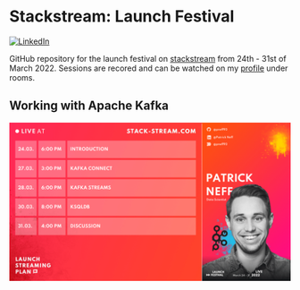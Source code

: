 # Stackstream: Launch Festival

[![LinkedIn][linkedin-shield]][linkedin-url]

GitHub repository for the launch festival on [stackstream](https://stack-stream.com/) from
24th - 31st of March 2022.
Sessions are recored and can be watched on my [profile](https://stack-stream.com/profile/pneff93) under rooms.

## Working with Apache Kafka

![](Patrick-Streamingplan.png)

[linkedin-shield]: https://img.shields.io/badge/-LinkedIn-black.svg?style=flat-square&logo=linkedin&colorB=555
[linkedin-url]: https://www.linkedin.com/in/patrick-neff-7bb3b21a4/